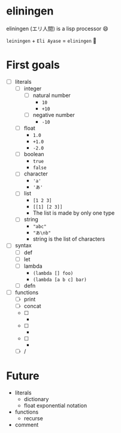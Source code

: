 # eliningen
eliningen (エリ人間) is a lisp processor :smile:

`leiningen` + `Eli Ayase` = `eliningen` :thinking:


# First goals
- [ ] literals
    - [ ] integer
        - [ ] natural number
            - `10`
            - `+10`
        - [ ] negative number
            - `-10`
    - [ ] float
        - `1.0`
        - `+1.0`
        - `-2.0`
    - [ ] boolean
        - `true`
        - `false`
    - [ ] character
        - `'a'`
        - `'あ'`
    - [ ] list
        - `[1 2 3]`
        - `[[1] [2 3]]`
        - The list is made by only one type
    - [ ] string
        - `"abc"`
        - `"あ\nb"`
        - string is the list of characters
- [ ] syntax
    - [ ] def
    - [ ] let
    - [ ] lambda
        - `(lambda [] foo)`
        - `(lambda [a b c] bar)`
    - [ ] defn
- [ ] functions
    - [ ] print
    - [ ] concat
    - [ ] +
    - [ ] -
    - [ ] *
    - [ ] /

# Future
- literals
    - dictionary
    - float exponential notation
- functions
    - recurse
- comment
